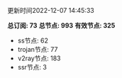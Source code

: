 更新时间2022-12-07 14:45:33

**总订阅: 73**
**总节点: 993**
**有效节点: 325**
- ss节点: 62
- trojan节点: 77
- v2ray节点: 183
- ssr节点: 3
